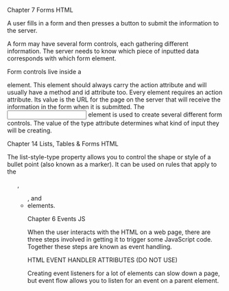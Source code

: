 Chapter 7 Forms HTML

A user fills in a form and then presses a button to submit the information to the server.

A form may have several form controls, each gathering different information. The server needs to know which piece of inputted data corresponds with which form element.

Form controls live inside a <form> element. This element should always carry the action attribute and will usually have a method and id attribute too.
Every <form> element requires an action attribute. Its value is the URL for the page on the server that will receive the information in the form when it is submitted.
The <input> element is used to create several different form controls. The value of the type attribute determines what kind of input they will be creating.

Chapter 14 Lists, Tables & Forms HTML

The list-style-type property allows you to control the shape or style of a bullet point (also known as a marker).
It can be used on rules that apply to the <ol>, <ul>, and <li> elements.

Chapter 6 Events JS

When the user interacts with the HTML on a web page, there are three steps involved in getting it to trigger some JavaScript code.
Together these steps are known as event handling.

 HTML EVENT HANDLER ATTRIBUTES (DO NOT USE)

 Creating event listeners for a lot of elements can slow down a page, but event flow allows you to listen for an event on a parent element.